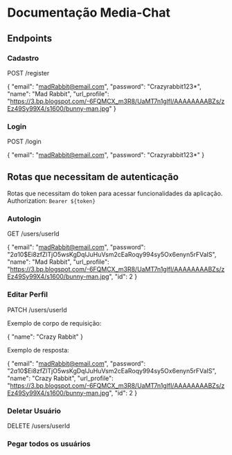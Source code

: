 # Documentação Media-Chat

## Endpoints

### Cadastro

POST /register <br/>

{
"email": "madRabbit@email.com",
"password": "Crazyrabbit123\*",
"name": "Mad Rabbit",
"url_profile": "https://3.bp.blogspot.com/-6FQMCX_m3R8/UaMT7n1glfI/AAAAAAAABZs/zEz49Sy99X4/s1600/bunny-man.jpg"
}

### Login

POST /login <br/>

{
"email": "madRabbit@email.com",
"password": "Crazyrabbit123\*"
}

## Rotas que necessitam de autenticação

Rotas que necessitam do token para acessar funcionalidades da aplicação.
Authorization: `Bearer ${token}`

### Autologin

GET /users/userId <br/>

{
"email": "madRabbit@email.com",
"password": "$2a$10$Ei8zfZlTjO5wsKgDqlJuHuVsm2cEaRoqy994sy5Ox6enyn5rFVaIS",
"name": "Mad Rabbit",
"url_profile": "https://3.bp.blogspot.com/-6FQMCX_m3R8/UaMT7n1glfI/AAAAAAAABZs/zEz49Sy99X4/s1600/bunny-man.jpg",
"id": 2
}

### Editar Perfil

PATCH /users/userId <br/>

Exemplo de corpo de requisição:

{
"name": "Crazy Rabbit"
}

Exemplo de resposta:

{
"email": "madRabbit@email.com",
"password": "$2a$10$Ei8zfZlTjO5wsKgDqlJuHuVsm2cEaRoqy994sy5Ox6enyn5rFVaIS",
"name": "Crazy Rabbit",
"url_profile": "https://3.bp.blogspot.com/-6FQMCX_m3R8/UaMT7n1glfI/AAAAAAAABZs/zEz49Sy99X4/s1600/bunny-man.jpg",
"id": 2
}

### Deletar Usuário

DELETE /users/userId <br/>

### Pegar todos os usuários
